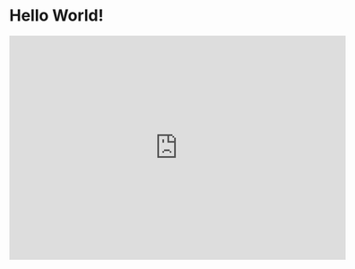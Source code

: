 # Hello World!
<embed src=https://sandermiller.github.io/CompRobo2020Swarms/boidsFlocking.html width="600" height="400">
